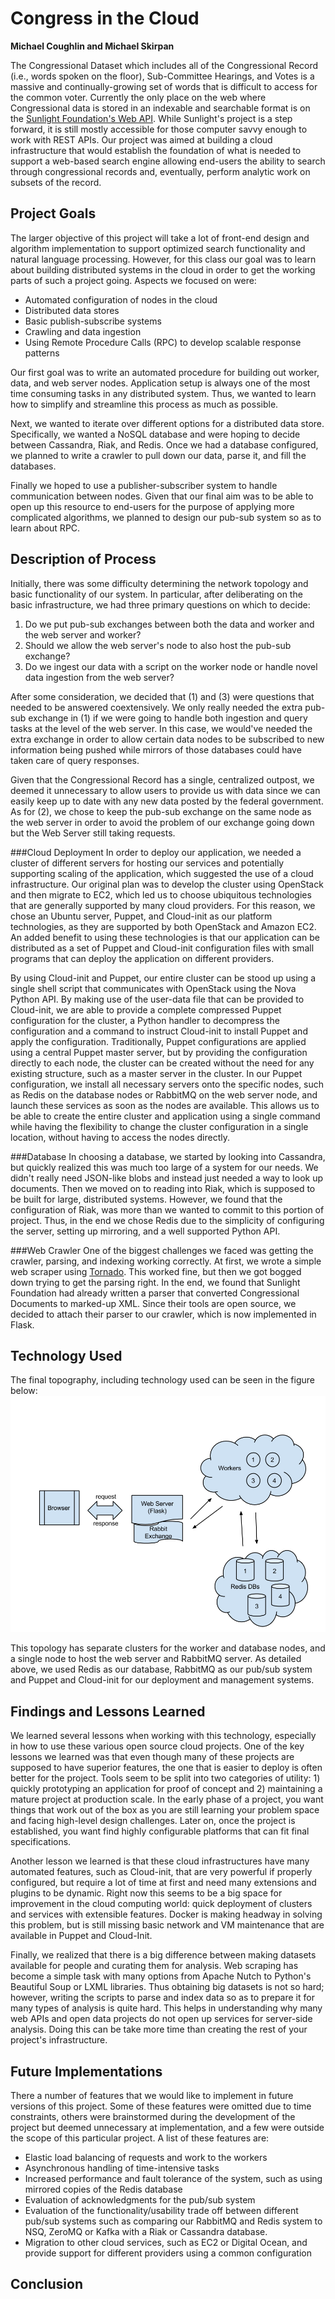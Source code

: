 # Congress in the Cloud
**Michael Coughlin and Michael Skirpan**

The Congressional Dataset which includes all of the Congressional Record (i.e., words spoken on the floor), Sub-Committee Hearings, and Votes is a massive and continually-growing set of words that is difficult to access for the common voter.  Currently the only place on the web where Congressional data is stored in an indexable and searchable format is on the [Sunlight Foundation's Web API](http://sunlightfoundation.com/).  While Sunlight's project is a step forward, it is still mostly accessible for those computer savvy enough to work with REST APIs.  Our project was aimed at building a cloud infrastructure that would establish the foundation of what is needed to support a web-based search engine allowing end-users the ability to search through congressional records and, eventually, perform analytic work on subsets of the record.

## Project Goals

The larger objective of this project will take a lot of front-end design and algorithm implementation to support optimized search functionality and natural language processing.  However, for this class our goal was to learn about building distributed systems in the cloud in order to get the working parts of such a project going.  Aspects we focused on were:

* Automated configuration of nodes in the cloud
* Distributed data stores
* Basic publish-subscribe systems
* Crawling and data ingestion
* Using Remote Procedure Calls (RPC) to develop scalable response patterns

Our first goal was to write an automated procedure for building out worker, data, and web server nodes.  Application setup is always one of the most time consuming tasks in any distributed system.  Thus, we wanted to learn how to simplify and streamline this process as much as possible.  

Next, we wanted to iterate over different options for a distributed data store.  Specifically, we wanted a NoSQL database and were hoping to decide between Cassandra, Riak, and Redis.  Once we had a database configured, we planned to write a crawler to pull down our data, parse it, and fill the databases.  

Finally we hoped to use a publisher-subscriber system to handle communication between nodes.  Given that our final aim was to be able to open up this resource to end-users for the purpose of applying more complicated algorithms, we planned to design our pub-sub system so as to learn about RPC.


## Description of Process
Initially, there was some difficulty determining the network topology and basic functionality of our system.  In particular, after deliberating on the basic infrastructure, we had three primary questions on which to decide:

1. Do we put pub-sub exchanges between both the data and worker and the web server and worker?
2. Should we allow the web server's node to also host the pub-sub exchange?
3. Do we ingest our data with a script on the worker node or handle novel data ingestion from the web server?

After some consideration, we decided that (1) and (3) were questions that needed to be answered coextensively.  We only really needed the extra pub-sub exchange in (1) if we were going to handle both ingestion and query tasks at the level of the web server.  In this case, we would've needed the extra exchange in order to allow certain data nodes to be subscribed to new information being pushed while mirrors of those databases could have taken care of query responses.  

Given that the Congressional Record has a single, centralized outpost, we deemed it unnecessary to allow users to provide us with data since we can easily keep up to date with any new data posted by the federal government.  As for (2), we chose to keep the pub-sub exchange on the same node as the web server in order to avoid the problem of our exchange going down but the Web Server still taking requests.

<!--
#[Michael can describe the process of using Puppet here]
-->
###Cloud Deployment
In order to deploy our application, we needed a cluster of different servers for hosting our services and potentially supporting scaling of the application, which suggested the use of a cloud infrastructure. Our original plan was to develop the cluster using OpenStack and then migrate to EC2, which led us to choose ubiquitous technologies that are generally supported by many cloud providers. For this reason, we chose an Ubuntu server, Puppet, and Cloud-init as our platform technologies, as they are supported by both OpenStack and Amazon EC2. An added benefit to using these technologies is that our application can be distributed as a set of Puppet and Cloud-init configuration files with small programs that can deploy the application on different providers.

By using Cloud-init and Puppet, our entire cluster can be stood up using a single shell script that communicates with OpenStack using the Nova Python API. By making use of the user-data file that can be provided to Cloud-init, we are able to provide a complete compressed Puppet configuration for the cluster, a Python handler to decompress the configuration and a command to instruct Cloud-init to install Puppet and apply the configuration. Traditionally, Puppet configurations are applied using a central Puppet master server, but by providing the configuration directly to each node, the cluster can be created without the need for any existing structure, such as a master server in the cluster. In our Puppet configuration, we install all necessary servers onto the specific nodes, such as Redis on the database nodes or RabbitMQ on the web server node, and launch these services as soon as the nodes are available. This allows us to be able to create the entire cluster and application using a single command while having the flexibility to change the cluster configuration in a single location, without having to access the nodes directly.

###Database
In choosing a database, we started by looking into Cassandra, but quickly realized this was much too large of a system for our needs.  We didn't really need JSON-like blobs and instead just needed a way to look up documents.  Then we moved on to reading into Riak, which is supposed to be built for large, distributed systems.  However, we found that the configuration of Riak, was more than we wanted to commit to this portion of project.  Thus, in the end we chose Redis due to the simplicity of configuring the server, setting up mirroring, and a well supported Python API.  

###Web Crawler
One of the biggest challenges we faced was getting the crawler, parsing, and indexing working correctly.  At first, we wrote a simple web scraper using [Tornado](http://www.tornadoweb.org/en/stable/).  This worked fine, but then we got bogged down trying to get the parsing right.  In the end, we found that Sunlight Foundation had already written a parser that converted Congressional Documents to marked-up XML.  Since their tools are open source, we decided to attach their parser to our crawler, which is now implemented in Flask.

## Technology Used
The final topography, including technology used can be seen in the figure below:\
![Topomap](DCSC_Structure.png)

This topology has separate clusters for the worker and database nodes, and a single node to host the web server and RabbitMQ server. As detailed above, we used Redis as our database, RabbitMQ as our pub/sub system and Puppet and Cloud-init for our deployment and management systems.

## Findings and Lessons Learned
We learned several lessons when working with this technology, especially in how to use these various open source cloud projects. One of the key lessons we learned was that even though many of these projects are supposed to have superior features, the one that is easier to deploy is often better for the project.  Tools seem to be split into two categories of utility: 1) quickly prototyping an application for proof of concept and 2) maintaining a mature project at production scale.  In the early phase of a project, you want things that work out of the box as you are still learning your problem space and facing high-level design challenges.  Later on, once the project is established, you want find highly configurable platforms that can fit final specifications.

Another lesson we learned is that these cloud infrastructures have many automated features, such as Cloud-init, that are very powerful if properly configured, but require a lot of time at first and need many extensions and plugins to be dynamic.  Right now this seems to be a big space for improvement in the cloud computing world: quick deployment of clusters and services with extensible features.  Docker is making headway in solving this problem, but is still missing basic network and VM maintenance that are available in Puppet and Cloud-Init.

Finally, we realized that there is a big difference between making datasets available for people and curating them for analysis.  Web scraping has become a simple task with many options from Apache Nutch to Python's Beautiful Soup or LXML libraries.  Thus obtaining big datasets is not so hard; however, writing the scripts to parse and index data so as to prepare it for many types of analysis is quite hard.  This helps in understanding why many web APIs and open data projects do not open up services for server-side analysis.  Doing this can be take more time than creating the rest of your project's infrastructure.

## Future Implementations
There a number of features that we would like to implement in future versions of this project. Some of these features were omitted due to time constraints, others were brainstormed during the development of the project but deemed unnecessary at implementation, and a few were outside the scope of this particular project.  A list of these features are:

* Elastic load balancing of requests and work to the workers
* Asynchronous handling of time-intensive tasks
* Increased performance and fault tolerance of the system, such as using mirrored copies of the Redis database
* Evaluation of acknowledgments for the pub/sub system
* Evaluation of the functionality/usability trade off between different pub/sub systems such as comparing our RabbitMQ and Redis system to NSQ, ZeroMQ or Kafka with a Riak or Cassandra database.
* Migration to other cloud services, such as EC2 or Digital Ocean, and provide support for different providers using a common configuration

## Conclusion
